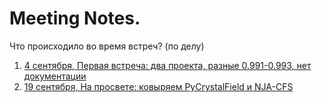 # Meeting Notes.

Что происходило во время встреч? (по делу)

1. [4 сентября, Первая встреча: два проекта, разные 0.991-0.993, нет документации](\01___04-09-2025.md)
2. [19 сентября, На просвете: ковыряем PyCrystalField и NJA-CFS](\02___19-09-2025.md)